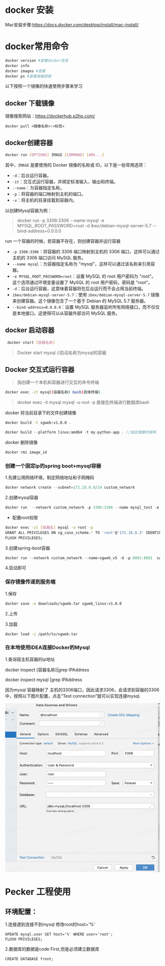 # docker 安装

Mac安装步骤:https://docs.docker.com/desktop/install/mac-install/

# docker常用命令

```bash
docker version #查看docker信息
docker info
docker images #查看
docker ps #查看容器进程
```

以下按照一个镜像的快速使用步骤来学习

## docker 下载镜像

镜像搜索网站：https://dockerhub.p2hp.com/

```bas
docker pull <镜像名称>:<标签>
```

## docker创建容器

```bash
docker run [OPTIONS] IMAGE [COMMAND] [ARG...]
```

其中，`IMAGE` 是要使用的 Docker 镜像的名称或 ID。以下是一些常用选项：

- `-d`：后台运行容器。
- `-it`：交互式运行容器，并绑定标准输入、输出和终端。
- `--name`：为容器指定名称。
- `-p`：将容器的端口映射到主机的端口。
- `-v`：将主机的目录挂载到容器内。

以创建Mysql容器为例：

>  docker run -p 3306:3306 --name mysql -e MYSQL_ROOT_PASSWORD=root -d ibex/debian-mysql-server-5.7 --bind-address=0.0.0.0

  run 一个容器的时候，若容器不存在，则创建容器并运行容器

- `-p 3306:3306`：将容器的 3306 端口映射到主机的 3306 端口，这样可以通过主机的 3306 端口访问 MySQL 服务。
- `--name mysql`：为容器指定名称为 "mysql"，这样可以通过该名称来引用容器。
- `-e MYSQL_ROOT_PASSWORD=root`：设置 MySQL 的 root 用户密码为 "root"。这个选项通过环境变量设置了 MySQL 的 root 用户密码，密码是 "root"。
- `-d`：后台运行容器，这意味着容器将在后台运行而不会占用当前终端。
- `ibex/debian-mysql-server-5.7`：使用 `ibex/debian-mysql-server-5.7` 镜像来创建容器。这个镜像包含了一个基于 Debian 的 MySQL 5.7 服务器。
- `--bind-address=0.0.0.0`：设置 MySQL 服务器监听所有网络接口，而不仅仅是本地接口。这使得可以从容器外部访问 MySQL 服务。

## docker 启动容器

```bash
 docker start [容器名称]
```

> Docker start mysql //启动名称为mysql的容器

## Docker 交互式运行容器

> 指创建一个本机和容器进行交互的命令终端

```bash
docker exec -it mysql(容器名称) bash(具体终端)
```

> docker exec -it mysql mysql -u root -p  直接在终端进行数据库bash



docker 将当前目录下的文件创建镜像

```bash
docker build -t sgweb:v1.0.0 .
```

```java
docker build --platform linux/amd64 -t my-python-app . //指定镜像的架构
```

docker 删除镜像

```bash
docker rmi image_id
```





### 创建一个固定ip的spring boot+mysql容器

1.先建公用网络环境，制定网络地址和子网掩码

```java
docker network create --subnet=172.18.0.0/24 custom_network
```

2.创建mysql容器

```java
docker run  --network custom_network -p 3306:3306 --name mysql_test -e MYSQL_ROOT_PASSWORD=root -d mysql:5.7 --bind-address=0.0.0.0
```

* 配置root权限

```bash
docker exec -it [容器名] mysql -u root -p
GRANT ALL PRIVILEGES ON sg_case_scheme.* TO 'root'@'172.18.0.3' IDENTIFIED BY 'root';
FLUSH PRIVILEGES;
```

3.创建spring-boot容器

```java
docker run --network custom_network --name=sgweb_v5 -d -p 8081:8081  sgweb_linux:v5.0.0 
```

4.启动即可

### 保存镜像传递到服务端

1.保存

```bash
docker save -o downloads/sgweb.tar sgweb_linux:v1.0.0
```

2.上传

3.加载

```bash
docker load -i /path/to/sgweb.tar
```





### 在本地使用IDEA连接Docker的Mysql

1.查询宿主机容器的ip地址

docker inspect [容器名称]|grep IPAddress

docker inspect mysql |grep IPAddress

因为mysql 容器映射了 主机的3306端口，因此请求3306，会请求到容器的3306中，按照以下图片配置，点击“Test connection”就可以实现连接mysql.

![image-20240514211948662](docker使用.assets/image-20240514211948662.png)





# Pecker 工程使用

## 环境配置：

1.连接遇到连接不到mysql 修改root的host='%'

```shell
UPDATE mysql.user SET host='%' WHERE user='root';
FLUSH PRIVILEGES;
```

2.数据库的数据是code First,但是必须建立数据库

```shell
CREATE DATABASE front;
```
